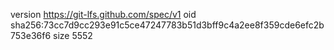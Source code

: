 version https://git-lfs.github.com/spec/v1
oid sha256:73cc7d9cc293e91c5ce47247783b51d3bff9c4a2ee8f359cde6efc2b753e36f6
size 5552
